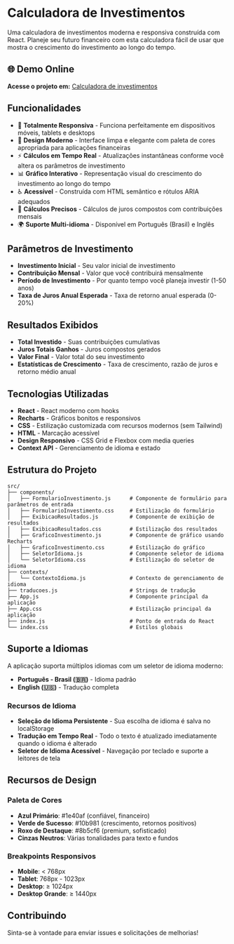 # Calculadora de Investimentos

Uma calculadora de investimentos moderna e responsiva construída com React. Planeje seu futuro financeiro com esta calculadora fácil de usar que mostra o crescimento do investimento ao longo do tempo.

## 🌐 Demo Online

**Acesse o projeto em:** [Calculadora de investimentos](https://investment-calculator-pi-lemon.vercel.app/)

## Funcionalidades

- 📱 **Totalmente Responsiva** - Funciona perfeitamente em dispositivos móveis, tablets e desktops
- 🎨 **Design Moderno** - Interface limpa e elegante com paleta de cores apropriada para aplicações financeiras
- ⚡ **Cálculos em Tempo Real** - Atualizações instantâneas conforme você altera os parâmetros de investimento
- 📊 **Gráfico Interativo** - Representação visual do crescimento do investimento ao longo do tempo
- ♿ **Acessível** - Construída com HTML semântico e rótulos ARIA adequados
- 🔢 **Cálculos Precisos** - Cálculos de juros compostos com contribuições mensais
- 🌍 **Suporte Multi-idioma** - Disponível em Português (Brasil) e Inglês

## Parâmetros de Investimento

- **Investimento Inicial** - Seu valor inicial de investimento
- **Contribuição Mensal** - Valor que você contribuirá mensalmente
- **Período de Investimento** - Por quanto tempo você planeja investir (1-50 anos)
- **Taxa de Juros Anual Esperada** - Taxa de retorno anual esperada (0-20%)

## Resultados Exibidos

- **Total Investido** - Suas contribuições cumulativas
- **Juros Totais Ganhos** - Juros compostos gerados
- **Valor Final** - Valor total do seu investimento
- **Estatísticas de Crescimento** - Taxa de crescimento, razão de juros e retorno médio anual

## Tecnologias Utilizadas

- **React** - React moderno com hooks
- **Recharts** - Gráficos bonitos e responsivos
- **CSS** - Estilização customizada com recursos modernos (sem Tailwind)
- **HTML** - Marcação acessível
- **Design Responsivo** - CSS Grid e Flexbox com media queries
- **Context API** - Gerenciamento de idioma e estado

## Estrutura do Projeto

```
src/
├── components/
│   ├── FormularioInvestimento.js      # Componente de formulário para parâmetros de entrada
│   ├── FormularioInvestimento.css     # Estilização do formulário
│   ├── ExibicaoResultados.js          # Componente de exibição de resultados
│   ├── ExibicaoResultados.css         # Estilização dos resultados
│   ├── GraficoInvestimento.js         # Componente de gráfico usando Recharts
│   ├── GraficoInvestimento.css        # Estilização do gráfico
│   ├── SeletorIdioma.js               # Componente seletor de idioma
│   └── SeletorIdioma.css              # Estilização do seletor de idioma
├── contexts/
│   └── ContextoIdioma.js              # Contexto de gerenciamento de idioma
├── traducoes.js                       # Strings de tradução
├── App.js                             # Componente principal da aplicação
├── App.css                            # Estilização principal da aplicação
├── index.js                           # Ponto de entrada do React
└── index.css                          # Estilos globais
```

## Suporte a Idiomas

A aplicação suporta múltiplos idiomas com um seletor de idioma moderno:

- **Português - Brasil (🇧🇷)** - Idioma padrão
- **English (🇺🇸)** - Tradução completa

### Recursos de Idioma

- **Seleção de Idioma Persistente** - Sua escolha de idioma é salva no localStorage
- **Tradução em Tempo Real** - Todo o texto é atualizado imediatamente quando o idioma é alterado
- **Seletor de Idioma Acessível** - Navegação por teclado e suporte a leitores de tela

## Recursos de Design

### Paleta de Cores
- **Azul Primário**: #1e40af (confiável, financeiro)
- **Verde de Sucesso**: #10b981 (crescimento, retornos positivos)
- **Roxo de Destaque**: #8b5cf6 (premium, sofisticado)
- **Cinzas Neutros**: Várias tonalidades para texto e fundos

### Breakpoints Responsivos
- **Mobile**: < 768px
- **Tablet**: 768px - 1023px
- **Desktop**: ≥ 1024px
- **Desktop Grande**: ≥ 1440px

## Contribuindo

Sinta-se à vontade para enviar issues e solicitações de melhorias!
